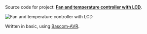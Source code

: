 Source code for project: **[Fan and temperature controller with LCD](https://www.uctrl.net/projects/158/avr/fan-and-temperature-controller-with-lcd)**.

![Fan and temperature controller with LCD](https://images.uctrl.net/sized/width/md/13/4/413-width-md.jpeg)

Written in basic, using [Bascom-AVR](http://www.mcselec.com/).
